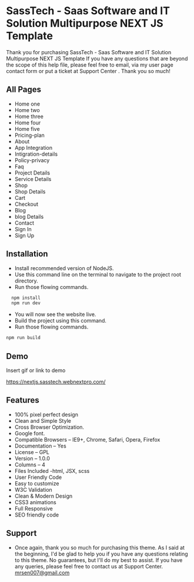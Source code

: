 # SassTech - Saas Software and IT Solution Multipurpose NEXT JS Template

Thank you for purchasing SassTech - Saas Software and IT Solution Multipurpose NEXT JS Template If you have any questions that are beyond the scope of this help file, please feel free to email, via my user page contact form or put a ticket at Support Center .
Thank you so much!

## All Pages

- Home one
- Home two
- Home three
- Home four
- Home five
- Pricing-plan
- About
- App Integration
- Intigration-details
- Policy-privacy
- Faq
- Project Details
- Service Details
- Shop
- Shop Details
- Cart
- Checkout
- Blog
- blog Details
- Contact
- Sign In
- Sign Up

## Installation

- Install recommended version of NodeJS.
- Use this command line on the terminal to navigate to the project root directory.
- Run those flowing commands.

```bash
  npm install
  npm run dev
```

- You will now see the website live.
- Build the project using this command.
- Run those flowing commands.

```bash
npm run build
```

## Demo

Insert gif or link to demo

https://nextjs.sasstech.webnextpro.com/

## Features

- 100% pixel perfect design
- Clean and Simple Style
- Cross Browser Optimization.
- Google font.
- Compatible Browsers – IE9+, Chrome, Safari, Opera, Firefox
- Documentation – Yes
- License – GPL
- Version – 1.0.0
- Columns – 4
- Files Included -html, JSX, scss
- User Friendly Code
- Easy to customize
- W3C Validation
- Clean & Modern Design
- CSS3 animations
- Full Responsive
- SEO friendly code

## Support

- Once again, thank you so much for purchasing this theme. As I said at the beginning, I'd be glad to help you if you have any questions relating to this theme. No guarantees, but I'll do my best to assist. If you have any queries, please feel free to contact us at Support Center. mrsen007@gmail.com
